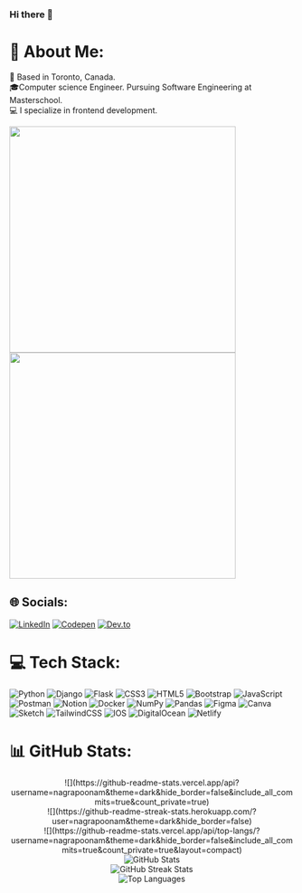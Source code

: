 ### Hi there 👋

# 💫 About Me:
📍  Based in Toronto, Canada. <br>🎓Computer science Engineer. Pursuing Software Engineering at Masterschool.<br>💻 I specialize in  frontend development.

<div id="header" align="left">
  <img src="https://media.giphy.com/media/uB86ZyWQsnFSGYe2sA/giphy.gif" width="400"/><img src="https://media.giphy.com/media/xT9IgzoKnwFNmISR8I/giphy.gif" width="400" height="400" />
</div>



## 🌐 Socials:
[![LinkedIn](https://img.shields.io/badge/LinkedIn-%230077B5.svg?logo=linkedin&logoColor=white)](https://linkedin.com/in/https://www.linkedin.com/in/p-nagra-3a983526/) [![Codepen](https://img.shields.io/badge/Codepen-000000?style=for-the-badge&logo=codepen&logoColor=white)](https://codepen.io/https://codepen.io/poonamnagra) 
[![Dev.to](https://img.shields.io/badge/Dev.to-000000?style=for-the-badge&logo=dev.to&logoColor=white)](https://dev.to/poonamnagra)


# 💻 Tech Stack:
![Python](https://img.shields.io/badge/python-3670A0?style=for-the-badge&logo=python&logoColor=ffdd54) ![Django](https://img.shields.io/badge/django-%23092E20.svg?style=for-the-badge&logo=django&logoColor=white) ![Flask](https://img.shields.io/badge/flask-%23000.svg?style=for-the-badge&logo=flask&logoColor=white) ![CSS3](https://img.shields.io/badge/css3-%231572B6.svg?style=for-the-badge&logo=css3&logoColor=white) ![HTML5](https://img.shields.io/badge/html5-%23E34F26.svg?style=for-the-badge&logo=html5&logoColor=white) ![Bootstrap](https://img.shields.io/badge/bootstrap-%23563D7C.svg?style=for-the-badge&logo=bootstrap&logoColor=white) ![JavaScript](https://img.shields.io/badge/javascript-%23323330.svg?style=for-the-badge&logo=javascript&logoColor=%23F7DF1E)  ![Postman](https://img.shields.io/badge/Postman-FF6C37?style=for-the-badge&logo=postman&logoColor=white) ![Notion](https://img.shields.io/badge/Notion-%23000000.svg?style=for-the-badge&logo=notion&logoColor=white) ![Docker](https://img.shields.io/badge/docker-%230db7ed.svg?style=for-the-badge&logo=docker&logoColor=white) ![NumPy](https://img.shields.io/badge/numpy-%23013243.svg?style=for-the-badge&logo=numpy&logoColor=white) ![Pandas](https://img.shields.io/badge/pandas-%23150458.svg?style=for-the-badge&logo=pandas&logoColor=white) 	![Figma](https://img.shields.io/badge/figma-%23F24E1E.svg?style=for-the-badge&logo=figma&logoColor=white) ![Canva](https://img.shields.io/badge/Canva-%2300C4CC.svg?style=for-the-badge&logo=Canva&logoColor=white) ![Sketch](https://img.shields.io/badge/Sketch-FFB387?style=for-the-badge&logo=sketch&logoColor=black)   ![TailwindCSS](https://img.shields.io/badge/tailwindcss-%2338B2AC.svg?style=for-the-badge&logo=tailwind-css&logoColor=white) ![IOS](https://img.shields.io/badge/IOS-%2320232a.svg?style=for-the-badge&logo=apple&logoColor=white) ![DigitalOcean](https://img.shields.io/badge/DigitalOcean-%230167ff.svg?style=for-the-badge&logo=digitalOcean&logoColor=white) ![Netlify](https://img.shields.io/badge/netlify-%23000000.svg?style=for-the-badge&logo=netlify&logoColor=#00C7B7)
# 📊 GitHub Stats:
<div align="center">
![](https://github-readme-stats.vercel.app/api?username=nagrapoonam&theme=dark&hide_border=false&include_all_commits=true&count_private=true)<br/>
![](https://github-readme-streak-stats.herokuapp.com/?user=nagrapoonam&theme=dark&hide_border=false)<br/>
![](https://github-readme-stats.vercel.app/api/top-langs/?username=nagrapoonam&theme=dark&hide_border=false&include_all_commits=true&count_private=true&layout=compact)
</div>
<center>
    <img src="https://github-readme-stats.vercel.app/api?username=nagrapoonam&theme=dark&hide_border=false&include_all_commits=true&count_private=true" alt="GitHub Stats">
    <br/>
    <img src="https://github-readme-streak-stats.herokuapp.com/?user=nagrapoonam&theme=dark&hide_border=false" alt="GitHub Streak Stats">
    <br/>
    <img src="https://github-readme-stats.vercel.app/api/top-langs/?username=nagrapoonam&theme=dark&hide_border=false&include_all_commits=true&count_private=true&layout=compact" alt="Top Languages">
</center>





<!--
**nagrapoonam/nagrapoonam** is a ✨ _special_ ✨ repository because its `README.md` (this file) appears on your GitHub profile.

Here are some ideas to get you started:

- 🔭 I’m currently working on ...
- 🌱 I’m currently learning ...
- 👯 I’m looking to collaborate on ...
- 🤔 I’m looking for help with ...
- 💬 Ask me about ...
- 📫 How to reach me: ...
- 😄 Pronouns: ...
- ⚡ Fun fact: ...
-->
